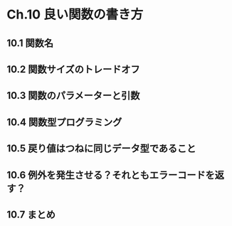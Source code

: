 # Ch.10 良い関数の書き方

## 10.1 関数名

## 10.2 関数サイズのトレードオフ

## 10.3 関数のパラメーターと引数

## 10.4 関数型プログラミング

## 10.5 戻り値はつねに同じデータ型であること

## 10.6 例外を発生させる？それともエラーコードを返す？

## 10.7 まとめ
